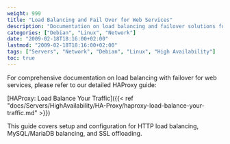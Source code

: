```yaml
---
weight: 999
title: "Load Balancing and Fail Over for Web Services"
description: "Documentation on load balancing and failover solutions for web services, including guides and resources."
categories: ["Debian", "Linux", "Network"]
date: "2009-02-18T18:16:00+02:00"
lastmod: "2009-02-18T18:16:00+02:00"
tags: ["Servers", "Network", "Debian", "Linux", "High Availability"]
toc: true
---
```


For comprehensive documentation on load balancing with failover for web services, please refer to our detailed HAProxy guide:

[HAProxy: Load Balance Your Traffic]({{< ref "docs/Servers/HighAvailability/HA-Proxy/haproxy-load-balance-your-traffic.md" >}})

This guide covers setup and configuration for HTTP load balancing, MySQL/MariaDB balancing, and SSL offloading.

